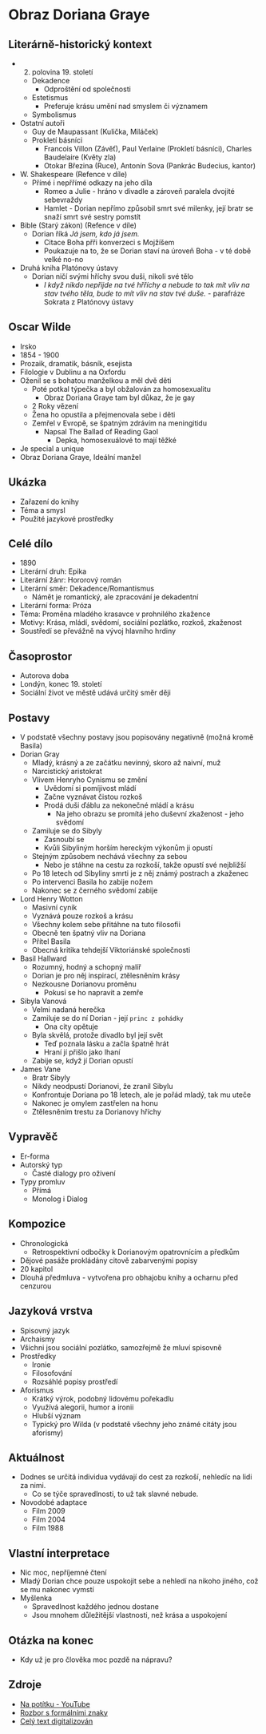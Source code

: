 # Obraz Doriana Graye

## Literárně-historický kontext
- 2. polovina 19. století
    - Dekadence
        - Odproštění od společnosti
    - Estetismus
        - Preferuje krásu umění nad smyslem či významem
    - Symbolismus
- Ostatní autoři
    - Guy de Maupassant (Kulička, Miláček)
    - Prokletí básníci
        - Francois Villon (Závěť), Paul Verlaine (Prokletí básníci), Charles Baudelaire (Květy zla)
        - Otokar Březina (Ruce), Antonín Sova (Pankrác Budecius, kantor)
- W. Shakespeare (Refence v díle)
    - Přímé i nepřřímé odkazy na jeho díla
        - Romeo a Julie - hráno v divadle a zároveň paralela dvojité sebevraždy
        - Hamlet - Dorian nepřímo způsobil smrt své milenky, její bratr se snaží smrt své sestry pomstít
- Bible (Starý zákon) (Refence v díle)
    - Dorian říká *Já jsem, kdo já jsem.*
        - Citace Boha přři konverzeci s Mojžíšem
        - Poukazuje na to, že se Dorian staví na úroveň Boha - v té době velké no-no
- Druhá kniha Platónovy ústavy
    - Dorian ničí svými hříchy svou duši, nikoli své tělo 
        - *I když nikdo nepřijde na tvé hřříchy a nebude to tak mít vliv na stav tvého těla, bude to mít vliv na stav tvé duše.* - parafráze Sokrata z Platónovy ústavy

## Oscar Wilde
- Irsko
- 1854 - 1900
- Prozaik, dramatik, básník, esejista
- Filologie v Dublinu a na Oxfordu
- Oženil se s bohatou manželkou a měl dvě děti
    - Poté potkal týpečka a byl obžalován za homosexualitu
        - Obraz Doriana Graye tam byl důkaz, že je gay
    - 2 Roky vězení
    - Žena ho opustila a přejmenovala sebe i děti
    - Zemřel v Evropě, se špatným zdrávím na meningitidu
        - Napsal The Ballad of Reading Gaol
            - Depka, homosexuálové to mají těžké
- Je special a unique
- Obraz Doriana Graye, Ideální manžel

## Ukázka
- Zařazení do knihy
- Téma a smysl
- Použité jazykové prostředky

## Celé dílo
- 1890
- Literární druh: Epika
- Literární žánr: Hororový román
- Literární směr: Dekadence/Romantismus
    - Námět je romantický, ale zpracování je dekadentní
- Literární forma: Próza
- Téma: Proměna mladého krasavce v prohnilého zkažence
- Motivy: Krása, mládí, svědomí, sociální pozlátko, rozkoš, zkaženost
- Soustředí se převážně na vývoj hlavního hrdiny

## Časoprostor
- Autorova doba
- Londýn, konec 19. století
- Sociální život ve městě udává určitý směr ději

## Postavy
- V podstatě všechny postavy jsou popisovány negativně (možná kromě Basila)
- Dorian Gray
    - Mladý, krásný a ze začátku nevinný, skoro až naivní, muž
    - Narcistický aristokrat
    - Vlivem Henryho Cynismu se změní
        - Uvědomí si pomíjivost mládí
        - Začne vyznávat čistou rozkoš
        - Prodá duši ďáblu za nekonečné mládí a krásu
            - Na jeho obrazu se promítá jeho duševní zkaženost - jeho svědomí
    - Zamiluje se do Sibyly
        - Zasnoubí se
        - Kvůli Sibyliným horším hereckým výkonům ji opustí
    - Stejným způsobem nechává všechny za sebou
        - Nebo je stáhne na cestu za rozkoší, takže opustí své nejbližší
    - Po 18 letech od Sibyliny smrti je z něj známý postrach a zkaženec
    - Po intervenci Basila ho zabije nožem
    - Nakonec se z černého svědomí zabije
- Lord Henry Wotton
    - Masivní cynik
    - Vyznává pouze rozkoš a krásu
    - Všechny kolem sebe přitáhne na tuto filosofii
    - Obecně ten špatný vliv na Doriana
    - Přítel Basila
    - Obecná kritika tehdejší Viktoriánské společnosti
- Basil Hallward
    - Rozumný, hodný a schopný malíř
    - Dorian je pro něj inspirací, ztělesněním krásy
    - Nezkousne Dorianovu proměnu
        - Pokusí se ho napravit a zemře
- Sibyla Vanová
    - Velmi nadaná herečka
    - Zamiluje se do ní Dorian - její `princ z pohádky`
        - Ona city opětuje
    - Byla skvělá, protože divadlo byl její svět
        - Teď poznala lásku a začla špatně hrát
        - Hraní jí přišlo jako lhaní
    - Zabije se, když jí Dorian opustí
- James Vane
    - Bratr Sibyly
    - Nikdy neodpustí Dorianovi, že zranil Sibylu
    - Konfrontuje Doriana po 18 letech, ale je pořád mladý, tak mu uteče
    - Nakonec je omylem zastřelen na honu
    - Ztělesněním trestu za Dorianovy hříchy

## Vypravěč
- Er-forma
- Autorský typ  
    - Časté dialogy pro oživení
- Typy promluv
    - Přímá
    - Monolog i Dialog

## Kompozice
- Chronologická
    - Retrospektivní odbočky k Dorianovým opatrovnícím a předkům
- Dějové pasáže prokládány citově zabarvenými popisy
- 20 kapitol
- Dlouhá předmluva - vytvořena pro obhajobu knihy a ocharnu před cenzurou

## Jazyková vrstva
- Spisovný jazyk
- Archaismy
- Všichni jsou sociální pozlátko, samozřejmě že mluví spisovně
- Prostředky
    - Ironie
    - Filosofování
    - Rozsáhlé popisy prostředí
- Aforismus 
    - Krátký výrok, podobný lidovému pořekadlu
    - Využívá alegorii, humor a ironii
    - Hlubší význam
    - Typický pro Wilda (v podstatě všechny jeho známé citáty jsou aforismy)

## Aktuálnost
- Dodnes se určitá individua vydávají do cest za rozkoší, nehledíc na lidi za nimi.
    - Co se týče spravedlnosti, to už tak slavné nebude.
- Novodobé adaptace
    - Film 2009
    - Film 2004
    - Film 1988

## Vlastní interpretace
- Nic moc, nepříjemné čtení
- Mladý Dorian chce pouze uspokojit sebe a nehledí na nikoho jiného, což se mu nakonec vymstí
- Myšlenka
    - Spravedlnost každého jednou dostane
    - Jsou mnohem důležitější vlastnosti, než krása a uspokojení

## Otázka na konec
- Kdy už je pro člověka moc pozdě na nápravu?

## Zdroje

- [Na potítku - YouTube](https://www.youtube.com/watch?v=7IW4NilfdKs)
- [Rozbor s formálními znaky](https://rozbor-dila.cz/obraz-doriana-graye/)
- [Celý text digitalizován](https://www.milujemecestinu.cz/citanka/Wilde%20Oscar%20-%20Obraz%20Doriana%20Graye.pdf)